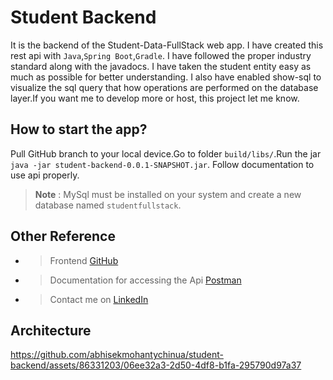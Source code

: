 # Student Backend

It is the backend of the Student-Data-FullStack web app. I have created this
rest api with `Java`,`Spring Boot`,`Gradle`. I have followed the proper industry
standard along with the javadocs. I have taken the student entity
easy as much as possible for better understanding. I also have enabled show-sql
to visualize the sql query that how operations are performed on the database
layer.If you want me to develop more or host, this project let me know.

## How to start the app?

Pull GitHub branch to your local device.Go to folder `build/libs/`.Run the
jar `java -jar student-backend-0.0.1-SNAPSHOT.jar`.
Follow documentation to use api properly.
> **Note** : MySql must be installed on your system and create a new database named `studentfullstack`.

## Other Reference

* > Frontend [GitHub](https://github.com/abhisekmohantychinua/student-frontend.git)
* > Documentation for accessing the Api [Postman](https://documenter.getpostman.com/view/23395461/2s93m1ZjUm)
* > Contact me on [LinkedIn](https://www.linkedin.com/in/abhisek-mohanty-3a2241235/)

## Architecture

https://github.com/abhisekmohantychinua/student-backend/assets/86331203/06ee32a3-2d50-4df8-b1fa-295790d97a37

